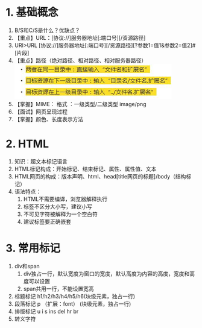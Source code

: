 # 1. 基础概念
1. B/S和C/S是什么？优缺点？
2. 【重点】URL：[协议://]服务器地址[:端口号][/资源路径]
3. URI>URL   [协议://]服务器地址[:端口号][/资源路径][?参数1=值1&参数2=值2]#[片段]
4. 【重点】路径（绝对路径、相对路径、相对服务器路径）
![](note_files/1.jpg)
5. 【掌握】MIME：  格式 ：一级类型/二级类型 image/png
6. 【面试】网页呈现过程
7. 【掌握】颜色、长度表示方法

# 2. HTML
1. 知识：超文本标记语言
2. HTML标记构成：开始标记、结束标记、属性、属性值、文本
3. HTML网页的构成：版本声明、html、head[title网页的标题]/body（结构标记）
4. 语法特点：
	1. HTML不需要编译，浏览器解释执行
	2. 标签不区分大小写，建议小写
	3. 不可见字符被解释为一个空白符
	4. 建议标签要正确嵌套

# 3. 常用标记
1. div和span
	1. div独占一行，默认宽度为窗口的宽度，默认高度为内容的高度，宽度和高度可以设置
	2. span共用一行，不能设置宽高
2. 标题标记 h1/h2/h3/h4/h5/h6(块级元素，独占一行)
3. 段落标记 p （扩展：font） (块级元素，独占一行)
4. 排版标记 u i s ins del hr br
5. 转义字符